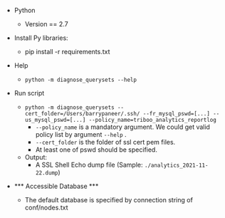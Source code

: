  - Python
    - Version == 2.7

 - Install Py libraries:
    - pip install -r requirements.txt
   
 - Help
    - `python -m diagnose_querysets --help`
   
 - Run script
    - `python -m diagnose_querysets --cert_folder=/Users/barrypaneer/.ssh/ --fr_mysql_pswd=[...] --us_mysql_pswd=[...] --policy_name=triboo_analytics_reportlog`
       - `--policy_name` is a mandatory argument. We could get valid policy list by argument `--help` .
       - `--cert_folder` is the folder of ssl cert pem files.
       - At least one of pswd should be specified.
    - Output: 
       - A SSL Shell Echo dump file (Sample: `./analytics_2021-11-22.dump`)

 - *** Accessible Database ***
   - The default database is specified by connection string of conf/nodes.txt 
